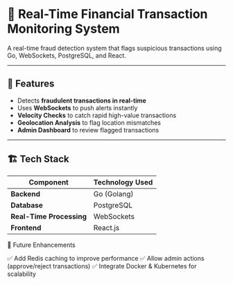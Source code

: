 # 💸 Real-Time Financial Transaction Monitoring System

A real-time fraud detection system that flags suspicious transactions using Go, WebSockets, PostgreSQL, and React.

---

## 🚀 Features
- Detects **fraudulent transactions in real-time**
- Uses **WebSockets** to push alerts instantly
- **Velocity Checks** to catch rapid high-value transactions
- **Geolocation Analysis** to flag location mismatches
- **Admin Dashboard** to review flagged transactions

---

## 🏗️ Tech Stack
| Component  | Technology Used |
|------------|----------------|
| **Backend** | Go (Golang) |
| **Database** | PostgreSQL |
| **Real-Time Processing** | WebSockets |
| **Frontend** | React.js |

📌 Future Enhancements

✅ Add Redis caching to improve performance
✅ Allow admin actions (approve/reject transactions)
✅ Integrate Docker & Kubernetes for scalability
